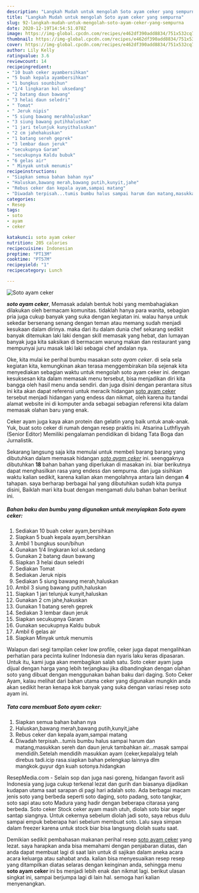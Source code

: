 ```yaml
---
description: "Langkah Mudah untuk mengolah Soto ayam ceker yang sempurna"
title: "Langkah Mudah untuk mengolah Soto ayam ceker yang sempurna"
slug: 92-langkah-mudah-untuk-mengolah-soto-ayam-ceker-yang-sempurna
date: 2020-12-19T14:54:51.078Z
image: https://img-global.cpcdn.com/recipes/e462df390add8834/751x532cq70/soto-ayam-ceker-foto-resep-utama.jpg
thumbnail: https://img-global.cpcdn.com/recipes/e462df390add8834/751x532cq70/soto-ayam-ceker-foto-resep-utama.jpg
cover: https://img-global.cpcdn.com/recipes/e462df390add8834/751x532cq70/soto-ayam-ceker-foto-resep-utama.jpg
author: Lily Kelly
ratingvalue: 3.6
reviewcount: 14
recipeingredient:
- "10 buah ceker ayambersihkan"
- "5 buah kepala ayambersihkan"
- "1 bungkus sounbihun"
- "1/4 lingkaran kol uksedang"
- "2 batang daun bawang"
- "3 helai daun seledri"
- " Tomat"
- " Jeruk nipis"
- "5 siung bawang merahhaluskan"
- "3 siung bawang putihhaluskan"
- "1 jari telunjuk kunyithaluskan"
- "2 cm jahehakuskan"
- "1 batang sereh geprek"
- "3 lembar daun jeruk"
- "secukupnya Garam"
- "secukupnya Kaldu bubuk"
- "6 gelas air"
- " Minyak untuk menumis"
recipeinstructions:
- "Siapkan semua bahan bahan nya"
- "Haluskan,bawang merah,bawang putih,kunyit,jahe"
- "Rebus ceker dan kepala ayam,sampai matang"
- "Diwadah terpisah...tumis bumbu halus sampai harum dan matang,masukkan sereh dan daun jeruk tambahkan air...masak sampai mendidih.Setelah mendidih masukkan ayam (ceker,kepala)yg telah direbus tadi.icip rasa.siapkan bahan pelengkap lainnya dlm mangkok.guyur dgn kuah sotonya.hidangkan"
categories:
- Resep
tags:
- soto
- ayam
- ceker

katakunci: soto ayam ceker 
nutrition: 205 calories
recipecuisine: Indonesian
preptime: "PT13M"
cooktime: "PT57M"
recipeyield: "1"
recipecategory: Lunch

---
```



![Soto ayam ceker](https://img-global.cpcdn.com/recipes/e462df390add8834/751x532cq70/soto-ayam-ceker-foto-resep-utama.jpg)

<b><i>soto ayam ceker</i></b>, Memasak adalah bentuk hobi yang membahagiakan dilakukan oleh bermacam komunitas. tidaklah hanya para wanita, sebagian pria juga cukup banyak yang suka dengan kegiatan ini. walau hanya untuk sekedar bersenang senang dengan teman atau memang sudah menjadi kesukaan dalam dirinya. maka dari itu dalam dunia chef sekarang sedikit banyak ditemukan laki laki dengan skill memasak yang hebat, dan lumayan banyak juga kita saksikan di bermacam warung makan dan restaurant yang mempunyai juru masak laki laki sebagai chef andalan nya.

Oke, kita mulai ke perihal bumbu masakan <i>soto ayam ceker</i>. di sela sela kegiatan kita, kemungkinan akan terasa menggembirakan bila sejenak kita menyediakan sebagian waktu untuk mengolah soto ayam ceker ini. dengan kesuksesan kita dalam memasak menu tersebut, bisa menjadikan diri kita bangga oleh hasil menu anda sendiri. dan juga disini dengan perantara situs ini kita akan dapat referensi untuk meracik hidangan <u>soto ayam ceker</u> tersebut menjadi hidangan yang endess dan nikmat, oleh karena itu tandai alamat website ini di komputer anda sebagai sebagian referensi kita dalam memasak olahan baru yang enak.

Ceker ayam juga kaya akan protein dan gelatin yang baik untuk anak-anak. Yuk, buat soto ceker di rumah dengan resep praktis ini. Atsarina Luthfiyyah (Senior Editor) Memiliki pengalaman pendidikan di bidang Tata Boga dan Jurnalistik.


Sekarang langsung saja kita memulai untuk membeli barang barang yang dibutuhkan dalam memasak hidangan <u><i>soto ayam ceker</i></u> ini. seenggaknya dibutuhkan <b>18</b> bahan bahan yang diperlukan di masakan ini. biar berikutnya dapat menghasilkan rasa yang endess dan sempurna. dan juga sisihkan waktu kalian sedikit, karena kalian akan mengolahnya antara lain dengan <b>4</b> tahapan. saya berharap berbagai hal yang dibutuhkan sudah kita punya disini, Baiklah mari kita buat dengan mengamati dulu bahan bahan berikut ini.

<!--inarticleads1-->

##### Bahan baku dan bumbu yang digunakan untuk menyiapkan Soto ayam ceker:

1. Sediakan 10 buah ceker ayam,bersihkan
1. Siapkan 5 buah kepala ayam,bersihkan
1. Ambil 1 bungkus soun/bihun
1. Gunakan 1/4 lingkaran kol uk.sedang
1. Gunakan 2 batang daun bawang
1. Siapkan 3 helai daun seledri
1. Sediakan  Tomat
1. Sediakan  Jeruk nipis
1. Sediakan 5 siung bawang merah,haluskan
1. Ambil 3 siung bawang putih,haluskan
1. Siapkan 1 jari telunjuk kunyit,haluskan
1. Gunakan 2 cm jahe,hakuskan
1. Gunakan 1 batang sereh geprek
1. Sediakan 3 lembar daun jeruk
1. Siapkan secukupnya Garam
1. Gunakan secukupnya Kaldu bubuk
1. Ambil 6 gelas air
1. Siapkan  Minyak untuk menumis


Walapun dari segi tampilan ceker low profile, ceker juga dapat mengalihkan perhatian para pecinta kuliner Indonesia dan nyaris laku keras dipasaran. Untuk itu, kami juga akan membagikan salah satu. Soto ceker ayam juga dijual dengan harga yang lebih terjangkau jika dibandingkan dengan olahan soto yang dibuat dengan menggunakan bahan baku dari daging. Soto Ceker Ayam, kalau melihat dari bahan utama ceker yang digunakan mungkin anda akan sedikit heran kenapa kok banyak yang suka dengan variasi resep soto ayam ini. 

<!--inarticleads2-->

##### Tata cara membuat Soto ayam ceker:

1. Siapkan semua bahan bahan nya
1. Haluskan,bawang merah,bawang putih,kunyit,jahe
1. Rebus ceker dan kepala ayam,sampai matang
1. Diwadah terpisah...tumis bumbu halus sampai harum dan matang,masukkan sereh dan daun jeruk tambahkan air...masak sampai mendidih.Setelah mendidih masukkan ayam (ceker,kepala)yg telah direbus tadi.icip rasa.siapkan bahan pelengkap lainnya dlm mangkok.guyur dgn kuah sotonya.hidangkan


ResepMedia.com - Selain sop dan juga nasi goreng, hidangan favorit asli Indonesia yang juga cukup terkenal lezat dan gurih dan biasanya dijadikan kudapan utama saat sarapan di pagi hari adalah soto. Ada berbagai macam jenis soto yang berbeda seperti soto daging, soto padang, soto tangkar, soto sapi atau soto Madura yang hadir dengan beberapa citarasa yang berbeda. Soto ceker Stock ceker ayam masih utuh, diolah soto biar seger santap siangnya. Untuk cekernya sebelum diolah jadi soto, saya rebus dulu sampai empuk beberapa hari sebelum membuat soto. Lalu saya simpan dalam freezer karena untuk stock biar bisa langsung diolah suatu saat. 

Demikian sedikit pembahasan makanan perihal resep <u>soto ayam ceker</u> yang lezat. saya harapkan anda bisa memahami dengan penjabaran diatas, dan anda dapat membuat lagi di saat lain untuk di sajikan dalam aneka acara acara keluarga atau sahabat anda. kalian bisa menyesuaikan resep resep yang ditampilkan diatas selaras dengan keinginan anda, sehingga menu <b>soto ayam ceker</b> ini bs menjadi lebih enak dan nikmat lagi. berikut ulasan singkat ini, sampai berjumpa lagi di lain hal. semoga hari kalian menyenangkan.
